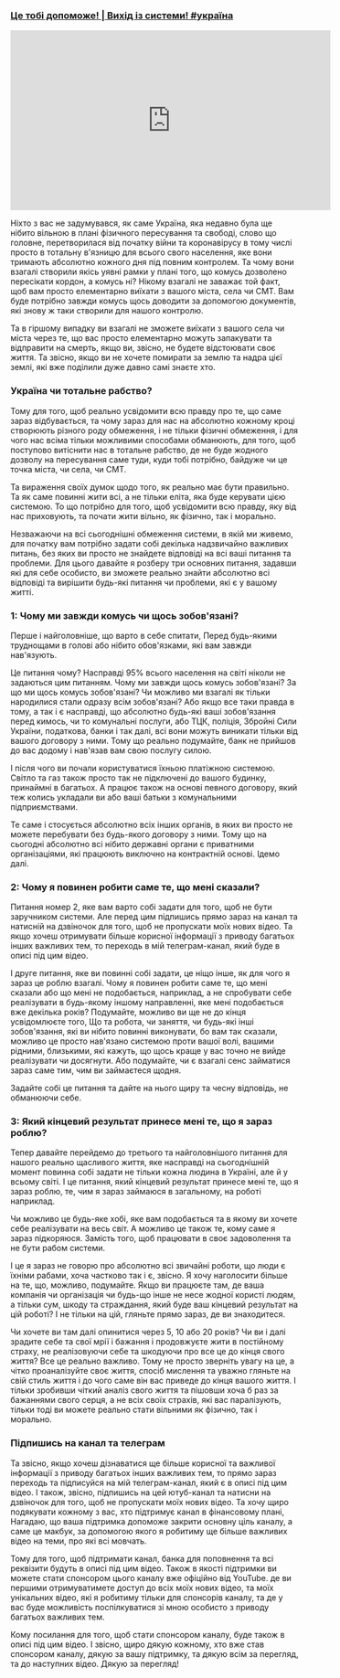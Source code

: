 ### [Це тобі допоможе! | Вихід із системи! #україна](https://www.youtube.com/watch?v=zJ6WxyrgT9c)

<div class="responsive-video"><iframe width="560" height="315" src="https://www.youtube.com/embed/zJ6WxyrgT9c" frameborder="0" allow="accelerometer; autoplay; encrypted-media; gyroscope; picture-in-picture" allowfullscreen></iframe></div>

Ніхто з вас не задумувався, як саме Україна, яка недавно була ще нібито вільною в плані фізичного пересування та свободі, слово що головне, перетворилася від початку війни та коронавірусу в тому числі просто в тотальну в'язницю для всього свого населення, яке вони тримають абсолютно кожного дня під повним контролем. Та чому вони взагалі створили якісь уявні рамки у плані того, що комусь дозволено пересікати кордон, а комусь ні? Нікому взагалі не заважає той факт, щоб вам просто елементарно виїхати з вашого міста, села чи СМТ. Вам буде потрібно завжди комусь щось доводити за допомогою документів, які знову ж таки створили для нашого контролю.

Та в гіршому випадку ви взагалі не зможете виїхати з вашого села чи міста через те, що вас просто елементарно можуть запакувати та відправити на смерть, якщо ви, звісно, не будете відстоювати своє життя. Та звісно, якщо ви не хочете помирати за землю та надра цієї землі, які вже поділили дуже давно самі знаєте хто.

### Україна чи тотальне рабство?

Тому для того, щоб реально усвідомити всю правду про те, що саме зараз відбувається, та чому зараз для нас на абсолютно кожному кроці створюють різного роду обмеження, і не тільки фізичні обмеження, і для чого нас всіма тільки можливими способами обманюють, для того, щоб поступово витіснити нас в тотальне рабство, де не буде жодного дозволу на пересування саме туди, куди тобі потрібно, байдуже чи це точка міста, чи села, чи СМТ.

Та вираження своїх думок щодо того, як реально має бути правильно. Та як саме повинні жити всі, а не тільки еліта, яка буде керувати цією системою. То що потрібно для того, щоб усвідомити всю правду, яку від нас приховують, та почати жити вільно, як фізично, так і морально.

Незважаючи на всі сьогоднішні обмеження системи, в якій ми живемо, для початку вам потрібно задати собі декілька надзвичайно важливих питань, без яких ви просто не знайдете відповіді на всі ваші питання та проблеми. Для цього давайте я розберу три основних питання, задавши які для себе особисто, ви зможете реально знайти абсолютно всі відповіді та вирішити будь-які питання чи проблеми, які є у вашому житті.

### 1: Чому ми завжди комусь чи щось зобов'язані?

Перше і найголовніше, що варто в себе спитати, Перед будь-якими труднощами в голові або нібито обов'язками, які вам завжди нав'язують.

Це питання чому? Насправді 95% всього населення на світі ніколи не задаються цим питанням. Чому ми завжди щось комусь зобов'язані? За що ми щось комусь зобов'язані? Чи можливо ми взагалі як тільки народилися стали одразу всім зобов'язані? Або якщо все таки правда в тому, а так і є насправді, що абсолютно будь-які ваші зобов'язання перед кимось, чи то комунальні послуги, або ТЦК, поліція, Збройні Сили України, податкова, банки і так далі, всі вони можуть виникати тільки від вашого договору з ними. Тому що реально подумайте, банк не прийшов до вас додому і нав'язав вам свою послугу силою.

І після чого ви почали користуватися їхньою платіжною системою. Світло та газ також просто так не підключені до вашого будинку, принаймні в багатьох. А працює також на основі певного договору, який теж колись укладали ви або ваші батьки з комунальними підприємствами.

Те саме і стосується абсолютно всіх інших органів, в яких ви просто не можете перебувати без будь-якого договору з ними. Тому що на сьогодні абсолютно всі нібито державні органи є приватними організаціями, які працюють виключно на контрактній основі. Ідемо далі.

### 2: Чому я повинен робити саме те, що мені сказали?

Питання номер 2, яке вам варто собі задати для того, щоб не бути заручником системи. Але перед цим підпишись прямо зараз на канал та натисній на дзвіночок для того, щоб не пропускати моїх нових відео. Та якщо хочеш отримувати більше корисної інформації з приводу багатьох інших важливих тем, то переходь в мій телеграм-канал, який буде в описі під цим відео.

І друге питання, яке ви повинні собі задати, це ніщо інше, як для чого я зараз це роблю взагалі. Чому я повинен робити саме те, що мені сказали або що мені не подобається, наприклад, а не спробувати себе реалізувати в будь-якому іншому направленні, яке мені подобається вже декілька років? Подумайте, можливо ви ще не до кінця усвідомлюєте того, Що та робота, чи заняття, чи будь-які інші зобов'язання, які ви нібито повинні виконувати, бо вам так сказали, можливо це просто нав'язано системою проти вашої волі, вашими рідними, близькими, які кажуть, що щось краще у вас точно не вийде реалізувати чи досягнути. Або подумайте, чи є взагалі сенс займатися зараз саме тим, чим ви займаєтеся щодня.

Задайте собі це питання та дайте на нього щиру та чесну відповідь, не обманюючи себе.

### 3: Який кінцевий результат принесе мені те, що я зараз роблю?

Тепер давайте перейдемо до третього та найголовнішого питання для нашого реально щасливого життя, яке насправді на сьогоднішній момент повинна собі задати не тільки кожна людина в Україні, але й у всьому світі. І це питання, який кінцевий результат принесе мені те, що я зараз роблю, те, чим я зараз займаюся в загальному, на роботі наприклад.

Чи можливо це будь-яке хобі, яке вам подобається та в якому ви хочете себе реалізувати на весь світ. А можливо це також те, кому саме я зараз підкоряюся. Замість того, щоб працювати в своє задоволення та не бути рабом системи.

І це я зараз не говорю про абсолютно всі звичайні роботи, що люди є їхніми рабами, хоча частково так і є, звісно. Я хочу наголосити більше на те, що, можливо, подумайте. Якщо ви працюєте там, де ваша компанія чи організація чи будь-що інше не несе жодної користі людям, а тільки сум, шкоду та страждання, який буде ваш кінцевий результат на цій роботі? І не тільки на цій, гляньте прямо зараз, де ви знаходитеся.

Чи хочете ви там далі опинитися через 5, 10 або 20 років? Чи ви і далі зрадите себе та свої мрії і бажання і продовжуєте жити в постійному страху, не реалізовуючи себе та шкодуючи про все це до кінця свого життя? Все це реально важливо. Тому не просто зверніть увагу на це, а чітко проаналізуйте своє життя, спосіб мислення та уважно гляньте на свій стиль життя і до чого саме він вас приведе до кінця вашого життя. І тільки зробивши чіткий аналіз свого життя та пішовши хоча б раз за бажаннями свого серця, а не всіх своїх страхів, які вас паралізують, тільки тоді ви можете реально стати вільними як фізично, так і морально.

### Підпишись на канал та телеграм

Та звісно, якщо хочеш дізнаватися ще більше корисної та важливої інформації з приводу багатьох інших важливих тем, то прямо зараз переходь та підписуйся на мій телеграм-канал, який є в описі під цим відео. І також, звісно, підпишись на цей ютуб-канал та натисни на дзвіночок для того, щоб не пропускати моїх нових відео. Та хочу щиро подякувати кожному з вас, хто підтримує канал в фінансовому плані, Нагадаю, що ваша підтримка допоможе закрити основну ціль каналу, а саме це макбук, за допомогою якого я робитиму ще більше важливих відео на теми, про які всі мовчать.

Тому для того, щоб підтримати канал, банка для поповнення та всі реквізити будуть в описі під цим відео. Також в якості підтримки ви можете стати спонсором цього каналу вже офіційно від YouTube. де ви першими отримуватимете доступ до всіх моїх нових відео, та моїх унікальних відео, які я робитиму тільки для спонсорів каналу, та де у вас буде можливість поспілкуватися зі мною особисто з приводу багатьох важливих тем.

Кому посилання для того, щоб стати спонсором каналу, буде також в описі під цим відео. І звісно, щиро дякую кожному, хто вже став спонсором каналу, дякую за вашу підтримку, та дякую всім за перегляд, та до наступних відео. Дякую за перегляд!
